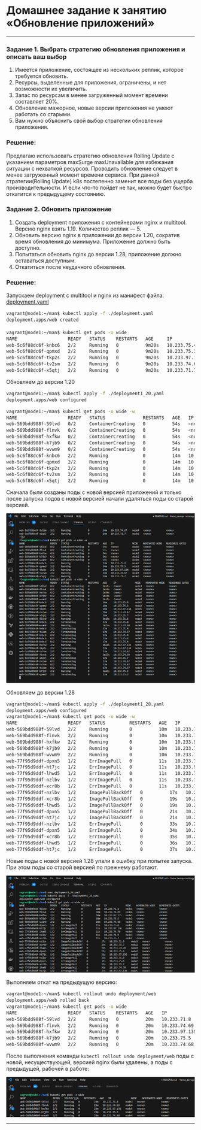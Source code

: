 # Домашнее задание к занятию «Обновление приложений»

----

### Задание 1. Выбрать стратегию обновления приложения и описать ваш выбор

1. Имеется приложение, состоящее из нескольких реплик, которое требуется обновить.
2. Ресурсы, выделенные для приложения, ограничены, и нет возможности их увеличить.
3. Запас по ресурсам в менее загруженный момент времени составляет 20%.
4. Обновление мажорное, новые версии приложения не умеют работать со старыми.
5. Вам нужно объяснить свой выбор стратегии обновления приложения.

### Решение:

Предлагаю использовать стратегию обновления Rolling Update с указанием параметров maxSurge maxUnavailable для избежания ситуации с нехваткой ресурсов. Проводить обновление следует в менее загруженный момент времени сервиса. При данной стратегии(Rolling Update) k8s постепенно заменит все поды без ущерба производительности. И если что-то пойдет не так, можно будет быстро откатится к предыдущему состоянию.

### Задание 2. Обновить приложение

1. Создать deployment приложения с контейнерами nginx и multitool. Версию nginx взять 1.19. Количество реплик — 5.
2. Обновить версию nginx в приложении до версии 1.20, сократив время обновления до минимума. Приложение должно быть доступно.
3. Попытаться обновить nginx до версии 1.28, приложение должно оставаться доступным.
4. Откатиться после неудачного обновления.

### Решение:

Запускаем deployment с multitool и nginx из манифест файла: [deployment.yaml](./file/deployment.yaml)

```bash
vagrant@node1:~/man$ kubectl apply -f ./deployment.yaml
deployment.apps/web created

vagrant@node1:~/man$ kubectl get pods -o wide
NAME                   READY   STATUS    RESTARTS   AGE     IP              NODE    NOMINATED NODE   READINESS GATES
web-5c6f88dc6f-knbc6   2/2     Running   0          9m20s   10.233.75.4     node2   <none>           <none>
web-5c6f88dc6f-qpmxd   2/2     Running   0          9m20s   10.233.75.3     node2   <none>           <none>
web-5c6f88dc6f-tkp2s   2/2     Running   0          9m20s   10.233.97.134   node5   <none>           <none>
web-5c6f88dc6f-tv2sm   2/2     Running   0          9m20s   10.233.74.67    node4   <none>           <none>
web-5c6f88dc6f-x5qtj   2/2     Running   0          9m20s   10.233.71.7     node3   <none>           <none>
```
Обновляем до версии 1.20

```bash
vagrant@node1:~/man$ kubectl apply -f ./deployment1_20.yaml
deployment.apps/web configured
```

```bash
vagrant@node1:~/man$ kubectl get pods -o wide -w                                              
NAME                   READY   STATUS              RESTARTS   AGE   IP              NODE    NOMINATED NODE   READINESS GATES
web-569bdd988f-59lvd   0/2     ContainerCreating   0          54s   <none>          node3   <none>           <none>
web-569bdd988f-flnvk   0/2     ContainerCreating   0          54s   <none>          node4   <none>           <none>
web-569bdd988f-hxfkw   0/2     ContainerCreating   0          54s   <none>          node5   <none>           <none>
web-569bdd988f-k7jb9   0/2     ContainerCreating   0          54s   <none>          node2   <none>           <none>
web-569bdd988f-wvwm9   0/2     ContainerCreating   0          54s   <none>          node4   <none>           <none>
web-5c6f88dc6f-knbc6   2/2     Running             0          14m   10.233.75.4     node2   <none>           <none>
web-5c6f88dc6f-qpmxd   2/2     Running             0          14m   10.233.75.3     node2   <none>           <none>
web-5c6f88dc6f-tkp2s   2/2     Running             0          14m   10.233.97.134   node5   <none>           <none>
web-5c6f88dc6f-tv2sm   2/2     Running             0          14m   10.233.74.67    node4   <none>           <none>
web-5c6f88dc6f-x5qtj   2/2     Running             0          14m   10.233.71.7     node3   <none>           <none>

```
Cначала были созданы поды с новой версией приложений и только после запуска подов с новой версией начали удаляться поды со старой версией.

![1.20](img/1_20.png)

Обновляем до версии 1.28

```bash
vagrant@node1:~/man$ kubectl apply -f ./deployment1_28.yaml
deployment.apps/web configured
vagrant@node1:~/man$ kubectl get pods -o wide -w
NAME                   READY   STATUS         RESTARTS   AGE   IP              NODE    NOMINATED NODE   READINESS GATES
web-569bdd988f-59lvd   2/2     Running        0          10m   10.233.71.8     node3   <none>           <none>
web-569bdd988f-flnvk   2/2     Running        0          10m   10.233.74.69    node4   <none>           <none>
web-569bdd988f-hxfkw   2/2     Running        0          10m   10.233.97.135   node5   <none>           <none>
web-569bdd988f-k7jb9   2/2     Running        0          10m   10.233.75.5     node2   <none>           <none>
web-569bdd988f-wvwm9   2/2     Running        0          10m   10.233.74.68    node4   <none>           <none>
web-77f95d9ddf-dpxn5   1/2     ErrImagePull   0          11s   10.233.75.6     node2   <none>           <none>
web-77f95d9ddf-ht7jc   1/2     ErrImagePull   0          11s   10.233.97.136   node5   <none>           <none>
web-77f95d9ddf-lhwd5   1/2     ErrImagePull   0          11s   10.233.74.70    node4   <none>           <none>
web-77f95d9ddf-nzlbv   1/2     ErrImagePull   0          11s   10.233.71.9     node3   <none>           <none>
web-77f95d9ddf-xcr8b   1/2     ErrImagePull   0          11s   10.233.75.7     node2   <none>           <none>
web-77f95d9ddf-nzlbv   1/2     ImagePullBackOff   0          17s   10.233.71.9     node3   <none>           <none>
web-77f95d9ddf-xcr8b   1/2     ImagePullBackOff   0          19s   10.233.75.7     node2   <none>           <none>
web-77f95d9ddf-lhwd5   1/2     ImagePullBackOff   0          19s   10.233.74.70    node4   <none>           <none>
web-77f95d9ddf-dpxn5   1/2     ImagePullBackOff   0          21s   10.233.75.6     node2   <none>           <none>
web-77f95d9ddf-ht7jc   1/2     ImagePullBackOff   0          21s   10.233.97.136   node5   <none>           <none>
web-77f95d9ddf-nzlbv   1/2     ErrImagePull       0          33s   10.233.71.9     node3   <none>           <none>
web-77f95d9ddf-dpxn5   1/2     ErrImagePull       0          34s   10.233.75.6     node2   <none>           <none>
web-77f95d9ddf-xcr8b   1/2     ErrImagePull       0          35s   10.233.75.7     node2   <none>           <none>
web-77f95d9ddf-lhwd5   1/2     ErrImagePull       0          36s   10.233.74.70    node4   <none>           <none>
web-77f95d9ddf-ht7jc   1/2     ErrImagePull       0          37s   10.233.97.136   node5   <none>           <none>
```

Новые поды с новой версией 1.28 упали в ошибку при попытке запуска. При этом поды со старой версией по прежнему работают.

![1.28](img/1_28.png)

Выполняем откат на предыдущую версию:

```bash
vagrant@node1:~/man$ kubectl rollout undo deployment/web
deployment.apps/web rolled back
vagrant@node1:~/man$ kubectl get pods -o wide
NAME                   READY   STATUS    RESTARTS   AGE   IP              NODE    NOMINATED NODE   READINESS GATES
web-569bdd988f-59lvd   2/2     Running   0          20m   10.233.71.8     node3   <none>           <none>
web-569bdd988f-flnvk   2/2     Running   0          20m   10.233.74.69    node4   <none>           <none>
web-569bdd988f-hxfkw   2/2     Running   0          20m   10.233.97.135   node5   <none>           <none>
web-569bdd988f-k7jb9   2/2     Running   0          20m   10.233.75.5     node2   <none>           <none>
web-569bdd988f-wvwm9   2/2     Running   0          20m   10.233.74.68    node4   <none>           <none>
```
После выполнения команды ```kubectl rollout undo deployment/web``` поды с новой, несуществующей, версией nginx были удалены, а поды с предыдущей, рабочей в работе:

![1.20](img/1_20_2.png)

----
